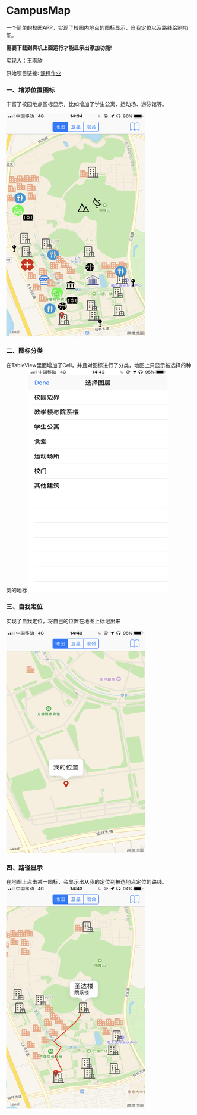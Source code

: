 # CampusMap
一个简单的校园APP，实现了校园内地点的图标显示，自我定位以及路线绘制功能。

**需要下载到真机上面运行才能显示出添加功能!**

实现人：王雨欣   

原始项目链接:  [课程作业](https://github.com/idupclub/CampusMap.git)

### 一、增添位置图标

丰富了校园地点图标显示，比如增加了学生公寓、运动场、游泳馆等。

<img src="https://github.com/WangYuxincs/CampusMap/blob/master/Images/image1.PNG" width = "375" height = "600">

### 二、图标分类

在TableView里面增加了Cell，并且对图标进行了分类，地图上只显示被选择的种类的地标
<img src="https://github.com/WangYuxincs/CampusMap/blob/master/Images/image2.PNG" width = "375" height = "600">

### 三、自我定位

实现了自我定位，将自己的位置在地图上标记出来

<img src="https://github.com/WangYuxincs/CampusMap/blob/master/Images/image4.PNG" width = "375" height = "600">

### 四、路径显示

在地图上点击某一图标，会显示出从我的定位到被选地点定位的路线。
<img src="https://github.com/WangYuxincs/CampusMap/blob/master/Images/image3.PNG" width = "375" height = "600">
